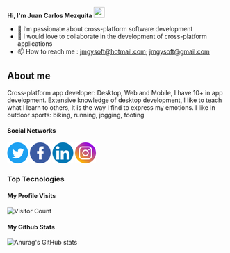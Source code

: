 
 **Hi, I'm Juan Carlos Mezquita** <img src="https://user-images.githubusercontent.com/1303154/88677602-1635ba80-d120-11ea-84d8-d263ba5fc3c0.gif" width="25" height="25">



- 👀 I’m passionate about cross-platform software development
- 💞️ I would love to collaborate in the development of cross-platform applications
- 📫 How to reach me : jmgysoft@hotmail.com; jmgysoft@gmail.com


## About me ##
Cross-platform app developer: Desktop, Web and Mobile, I have 10+ in app development. Extensive knowledge of desktop development, 
I like to teach what I learn to others, it is the way I find to express my emotions.
I like in outdoor sports: biking, running, jogging, footing



#### Social Networks ####
[![jmezquita](/img/twitter_logo.png)](https://twitter.com/intent/follow?screen_name=jmgysoft)
[![jmezquita](/img/facebook_logo.png)](https://www.facebook.com/jmgysoft)
[![jmezquita](/img/linkedin_logo.png)](https://www.linkedin.com/in/jmgysoft/)
[![jmezquita](/img/instagram_logo.png)](https://www.instagram.com/jmgysoft/?hl=es)


### Top Tecnologies ###


#### My Profile Visits ####

![Visitor Count](https://profile-counter.glitch.me/{jmezquita}/count.svg)

#### My Github Stats ####
![Anurag's GitHub stats](https://github-readme-stats.vercel.app/api?username=jmezquita&show_icons=true&theme=radical&hide_title=true)












<!---
jmezquita/jmezquita is a ✨ special ✨ repository because its `README.md` (this file) appears on your GitHub profile.
You can click the Preview link to take a look at your changes.
--->
